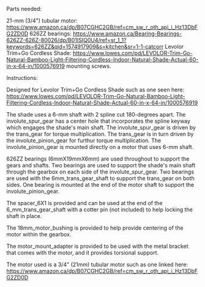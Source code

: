 Parts needed:

21-mm (3/4") tubular motor: https://www.amazon.ca/dp/B07CGHC2GB/ref=cm_sw_r_oth_api_i_Hz13DbFG2ZD0D
626ZZ bearings: https://www.amazon.ca/Bearing-Bearings-626ZZ-626Z-80026/dp/B01ISIQ0U4/ref=sr_1_1?keywords=626ZZ&qid=1574917909&s=kitchen&sr=1-1-catcorr
Levolor Trim+Go Cordless Shade: https://www.lowes.com/pd/LEVOLOR-Trim-Go-Natural-Bamboo-Light-Filtering-Cordless-Indoor-Natural-Shade-Actual-60-in-x-64-in/1000576919
mounting screws.


Instructions:

Designed for Levolor Trim+Go Cordless Shade such as one seen here: https://www.lowes.com/pd/LEVOLOR-Trim-Go-Natural-Bamboo-Light-Filtering-Cordless-Indoor-Natural-Shade-Actual-60-in-x-64-in/1000576919

The shade uses a 6-mm shaft with 2 spline cut 180-degrees apart.
The involute_spur_gear has a center hole that incorporates the spline keyway which engages the shade's main shaft.
The involute_spur_gear is driven by the trans_gear for torque multiplication.
The trans_gear is in turn driven by the involute_pinion_gear for furthur torque multiplication.
The involute_pinion_gear is mounted directly on a motor that uses 6-mm shaft.

626ZZ bearings (6mmX19mmX6mm) are used throughout to support the gears and shafts.
Two bearings are used to support the shade's main shaft through the gearbox on each side of the involute_spur_gear.
Two bearings are used with the 6mm_trans_gear_shaft to support the trans_gear on both sides.
One bearing is mounted at the end of the motor shaft to support the involute_pinion_gear.

The spacer_6X1 is provided and can be used at the end of the 6_mm_trans_gear_shaft with a cotter pin (not included) to help locking the shaft in place.

The 18mm_motor_bushing is provided to help provide centering of the motor within the gearbox.

The motor_mount_adapter is provided to be used with the metal bracket that comes with the motor, and it provides torsional support.

The motor used is a 3/4" (21mm) tubular motor such as one linked here: https://www.amazon.ca/dp/B07CGHC2GB/ref=cm_sw_r_oth_api_i_Hz13DbFG2ZD0D


